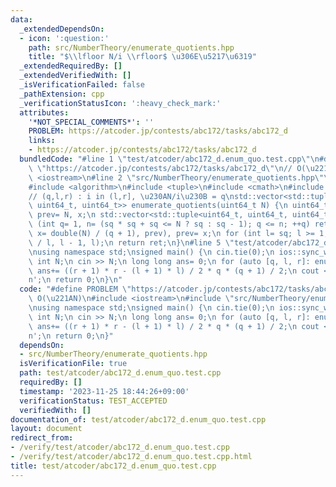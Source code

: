 ```yaml
---
data:
  _extendedDependsOn:
  - icon: ':question:'
    path: src/NumberTheory/enumerate_quotients.hpp
    title: "$\\lfloor N/i \\rfloor$ \u306E\u5217\u6319"
  _extendedRequiredBy: []
  _extendedVerifiedWith: []
  _isVerificationFailed: false
  _pathExtension: cpp
  _verificationStatusIcon: ':heavy_check_mark:'
  attributes:
    '*NOT_SPECIAL_COMMENTS*': ''
    PROBLEM: https://atcoder.jp/contests/abc172/tasks/abc172_d
    links:
    - https://atcoder.jp/contests/abc172/tasks/abc172_d
  bundledCode: "#line 1 \"test/atcoder/abc172_d.enum_quo.test.cpp\"\n#define PROBLEM\
    \ \"https://atcoder.jp/contests/abc172/tasks/abc172_d\"\n// O(\u221AN)\n#include\
    \ <iostream>\n#line 2 \"src/NumberTheory/enumerate_quotients.hpp\"\n#include <vector>\n\
    #include <algorithm>\n#include <tuple>\n#include <cmath>\n#include <cstdint>\n\
    // (q,l,r) : i in (l,r], \u230AN/i\u230B = q\nstd::vector<std::tuple<uint64_t,\
    \ uint64_t, uint64_t>> enumerate_quotients(uint64_t N) {\n uint64_t sq= std::sqrt(N),\
    \ prev= N, x;\n std::vector<std::tuple<uint64_t, uint64_t, uint64_t>> ret;\n for\
    \ (int q= 1, n= (sq * sq + sq <= N ? sq : sq - 1); q <= n; ++q) ret.emplace_back(q,\
    \ x= double(N) / (q + 1), prev), prev= x;\n for (int l= sq; l >= 1; --l) ret.emplace_back(double(N)\
    \ / l, l - 1, l);\n return ret;\n}\n#line 5 \"test/atcoder/abc172_d.enum_quo.test.cpp\"\
    \nusing namespace std;\nsigned main() {\n cin.tie(0);\n ios::sync_with_stdio(0);\n\
    \ int N;\n cin >> N;\n long long ans= 0;\n for (auto [q, l, r]: enumerate_quotients(N))\
    \ ans+= ((r + 1) * r - (l + 1) * l) / 2 * q * (q + 1) / 2;\n cout << ans << '\\\
    n';\n return 0;\n}\n"
  code: "#define PROBLEM \"https://atcoder.jp/contests/abc172/tasks/abc172_d\"\n//\
    \ O(\u221AN)\n#include <iostream>\n#include \"src/NumberTheory/enumerate_quotients.hpp\"\
    \nusing namespace std;\nsigned main() {\n cin.tie(0);\n ios::sync_with_stdio(0);\n\
    \ int N;\n cin >> N;\n long long ans= 0;\n for (auto [q, l, r]: enumerate_quotients(N))\
    \ ans+= ((r + 1) * r - (l + 1) * l) / 2 * q * (q + 1) / 2;\n cout << ans << '\\\
    n';\n return 0;\n}"
  dependsOn:
  - src/NumberTheory/enumerate_quotients.hpp
  isVerificationFile: true
  path: test/atcoder/abc172_d.enum_quo.test.cpp
  requiredBy: []
  timestamp: '2023-11-25 18:44:26+09:00'
  verificationStatus: TEST_ACCEPTED
  verifiedWith: []
documentation_of: test/atcoder/abc172_d.enum_quo.test.cpp
layout: document
redirect_from:
- /verify/test/atcoder/abc172_d.enum_quo.test.cpp
- /verify/test/atcoder/abc172_d.enum_quo.test.cpp.html
title: test/atcoder/abc172_d.enum_quo.test.cpp
---
```

